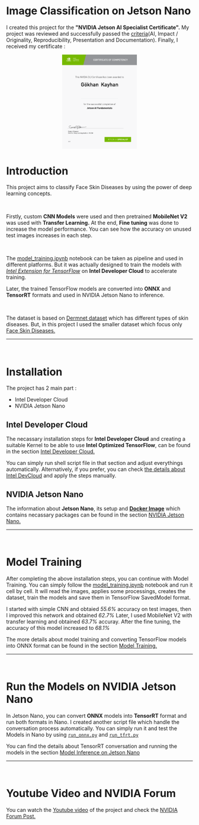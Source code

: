 # Image Classification on Jetson Nano

I created this project for the **"NVIDIA Jetson AI Specialist Certificate".** My project was reviewed and successfully passed the [criteria](https://developer.nvidia.com/embedded/learn/jetson-ai-certification-programs#course_outline)(AI, Impact / Originality, Reproducibility, Presentation and Documentation). Finally, I received my certificate : 

<p align="center">
<img src="sections/figures/certificate.png"  width="40%" height="40%" >
</p>


# Introduction

This project aims to classify Face Skin Diseases by using the power of deep learning concepts.

</br>

Firstly, custom **CNN Models** were used and then pretrained **MobileNet V2** was used with **Transfer Learning.** At the end, **Fine tuning** was done to increase the model performance. You can see how the accuracy on unused test images increases in each step.

</br>

The [model_training.ipynb](model_training.ipynb) notebook can be taken as pipeline and used in different platforms. But it was actually designed to train the models with [*Intel Extension for TensorFlow*](https://intel.github.io/intel-extension-for-tensorflow/latest/get_started.html) on **Intel Developer Cloud** to accelerate training.

Later, the trained TensorFlow models are converted into **ONNX** and **TensorRT** formats and used in NVIDIA Jetson Nano to inference.

</br>

The dataset is based on [Dermnet dataset](https://www.kaggle.com/code/gauravduttakiit/class-dataset-face-skin-diseases/input) which has different types of skin diseases. But, in this project I used the smaller dataset which focus only [Face Skin Diseases.](https://www.kaggle.com/datasets/shubhamgoel27/dermnet)

---

</br>


# Installation
The project has 2 main part :  
- Intel Developer Cloud
- NVIDIA Jetson Nano

## Intel Developer Cloud
The necassary installation steps for **Intel Developer Cloud** and creating a suitable Kernel to be able to use **Intel Optimized TensorFlow**, can be found in the section [Intel Developer Cloud.](sections/installation_intel.md) 

You can simply run shell script file in that section and adjust everythings automatically. Alternatively, if you prefer, you can check [the details about Intel DevCloud](https://github.com/Gokhan-Kayhan/Image_Classification_on_Jetson_Nano/blob/main/sections/installation_intel.md#details-about-intel-devcloud) and apply the steps manually.


## NVIDIA Jetson Nano
The information about **Jetson Nano**, its setup and **[Docker Image](https://hub.docker.com/r/gokh44n/jetson-nano-project)** which contains necassary packages can be found in the section [NVIDIA Jetson Nano.](sections/jetson_nano.md)

---

</br>

# Model Training
After completing the above installation steps, you can continue with Model Training. You can simply follow the [model_training.ipynb](model_training.ipynb) notebook and run it cell by cell. It will read the images, applies some processings, creates the dataset, train the models and save them in TensorFlow SavedModel format.

I started with simple CNN and obtaied _55.6%_ accuracy on test images, then I improved this network and obtained _62.7%_
Later, I used MobileNet V2 with transfer learning and obtained _63.7%_ accuray. After the fine tuning, the accuracy of this model increased to _68.1%_

The more details about model training and converting TensorFlow models into ONNX format can be found in the section [Model Training.](sections/model_training.md)

---

</br>

# Run the Models on NVIDIA Jetson Nano

In Jetson Nano, you can convert **ONNX** models into **TensorRT** format and run both formats in Nano. I created another script file which handle the conversation process automatically. You can simply run it and test the Models in Nano by using [`run_onnx.py`](run_onnx.py) and [`run_tfrt.py`](run_tfrt.py)

You can find the details about TensorRT conversation and running the models in the section [Model Inference on Jetson Nano](sections/model_inference_on_nano.md)

---

</br>

# Youtube Video and NVIDIA Forum

You can watch the [Youtube video](https://youtu.be/qnGjDEGOqHQ) of the project and check the [NVIDIA Forum Post.](https://forums.developer.nvidia.com/t/face-skin-diseases-classification-on-nano/263018)
